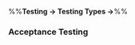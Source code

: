 <link rel="stylesheet" href="{{baseUrl}}/css/textbook.css">

<div class="website-content">

%%**Testing &rarr; Testing Types &rarr;**%%

### Acceptance Testing

<div id="main">

<include src="./what/embed.md" />
<include src="./acceptanceVsSystemTesting/embed.md" />

</div>
</div>
